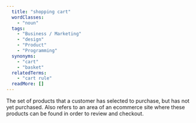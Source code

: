 ```yaml
---
  title: "shopping cart"
  wordClasses: 
    - "noun"
  tags: 
    - "Business / Marketing"
    - "design"
    - "Product"
    - "Programming"
  synonyms: 
    - "cart"
    - "basket"
  relatedTerms: 
    - "cart rule"
  readMore: []
---
```

The set of products that a customer has selected to purchase, but has not yet purchased. Also refers to an area of an ecommerce site where these products can be found in order to review and checkout.
